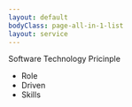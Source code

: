```yaml
---
layout: default
bodyClass: page-all-in-1-list
layout: service
---
```


Software Technology Pricinple 
- Role
- Driven 
- Skills

